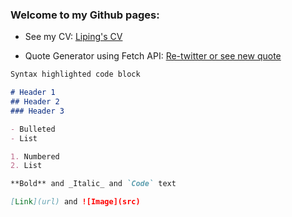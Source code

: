 ### Welcome to my Github pages:

- See my CV:
[Liping's CV](https://lime5005.github.io/lime.github.com/MySite/)

- Quote Generator using Fetch API:
[Re-twitter or see new quote](https://lime5005.github.io/lime.github.com/quoteGenerator/)






```markdown
Syntax highlighted code block

# Header 1
## Header 2
### Header 3

- Bulleted
- List

1. Numbered
2. List

**Bold** and _Italic_ and `Code` text

[Link](url) and ![Image](src)
```
